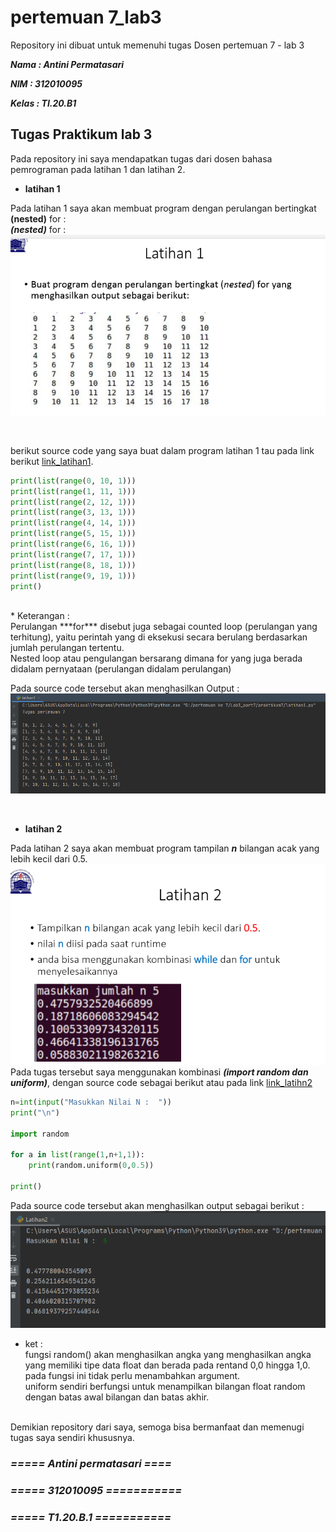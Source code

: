 # pertemuan 7_lab3

Repository ini dibuat untuk memenuhi tugas Dosen pertemuan 7 - lab 3

***Nama : Antini Permatasari***

***NIM : 312010095***

***Kelas : TI.20.B1***


## Tugas Praktikum lab 3

Pada repository ini saya mendapatkan tugas dari dosen bahasa pemrograman pada latihan 1 dan latihan 2.
<br>

* **latihan 1**

Pada latihan 1 saya akan membuat program dengan perulangan bertingkat **(nested)** for : <br>
 ***(nested)*** for : <br>
![Tugas_Latihan1_lab3](picture/Tugas_Latihan1.PNG)

<br>

berikut source code yang saya buat dalam program latihan 1 tau pada link berikut [link_latihan1](latihan1.py).
<br>
``` python
print(list(range(0, 10, 1)))
print(list(range(1, 11, 1)))
print(list(range(2, 12, 1)))
print(list(range(3, 13, 1)))
print(list(range(4, 14, 1)))
print(list(range(5, 15, 1)))
print(list(range(6, 16, 1)))
print(list(range(7, 17, 1)))
print(list(range(8, 18, 1)))
print(list(range(9, 19, 1)))
print()
```
<br>
* Keterangan : <br>
Perulangan ***for*** disebut juga sebagai counted loop (perulangan yang terhitung), yaitu perintah yang di eksekusi secara berulang berdasarkan jumlah perulangan tertentu.<br>
Nested loop atau pengulangan bersarang dimana for yang juga berada didalam pernyataan (perulangan didalam perulangan)

Pada source code tersebut akan menghasilkan Output : <br>
![Output_latihan1](picture/Output_latihan1.PNG)

<br>

* **latihan 2** 

Pada latihan 2 saya akan membuat program tampilan ***n*** bilangan acak yang lebih kecil dari 0.5. <br>
![tugas_latihan2](picture/Tugas_latihan2.PNG)
<br>
Pada tugas tersebut saya menggunakan kombinasi ***(import random dan uniform)***, dengan source code sebagai berikut atau pada link 
[link_latihn2](lab3_)
```python
n=int(input("Masukkan Nilai N :  "))
print("\n")

import random

for a in list(range(1,n+1,1)):
    print(random.uniform(0,0.5))

print()
```

Pada source code tersebut akan menghasilkan output sebagai berikut : <br>
![Output_latihan2](picture/Output_latihan2.PNG)
 
* ket : <br>
fungsi random() akan menghasilkan angka yang menghasilkan angka yang memiliki tipe data float dan berada pada rentand 0,0 hingga 1,0. pada fungsi ini tidak perlu menambahkan argument. <br>
uniform sendiri berfungsi untuk menampilkan bilangan float random dengan batas awal bilangan dan batas akhir.

<br>
Demikian repository dari saya, semoga bisa bermanfaat dan memenugi tugas saya sendiri khususnya.


<br>

### ***===== Antini permatasari ====***

### ***===== 312010095 ===========***

### ***===== T1.20.B.1 ===========***